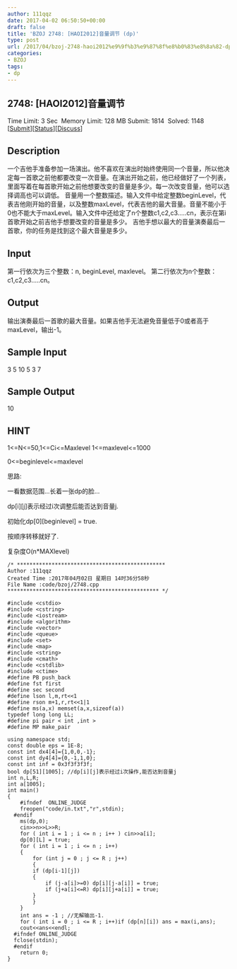 ```yaml
---
author: 111qqz
date: 2017-04-02 06:50:50+00:00
draft: false
title: 'BZOJ 2748: [HAOI2012]音量调节 (dp)'
type: post
url: /2017/04/bzoj-2748-haoi2012%e9%9f%b3%e9%87%8f%e8%b0%83%e8%8a%82-dp/
categories:
- BZOJ
tags:
- dp
---
```





## 2748: [HAOI2012]音量调节


Time Limit: 3 Sec  Memory Limit: 128 MB
Submit: 1814  Solved: 1148
[[Submit](http://www.lydsy.com/JudgeOnline/submitpage.php?id=2748)][[Status](http://www.lydsy.com/JudgeOnline/problemstatus.php?id=2748)][[Discuss](http://www.lydsy.com/JudgeOnline/bbs.php?id=2748)]


## Description






一个吉他手准备参加一场演出。他不喜欢在演出时始终使用同一个音量，所以他决定每一首歌之前他都要改变一次音量。在演出开始之前，他已经做好了一个列表，里面写着在每首歌开始之前他想要改变的音量是多少。每一次改变音量，他可以选择调高也可以调低。
音量用一个整数描述。输入文件中给定整数beginLevel，代表吉他刚开始的音量，以及整数maxLevel，代表吉他的最大音量。音量不能小于0也不能大于maxLevel。输入文件中还给定了n个整数c1,c2,c3…..cn，表示在第i首歌开始之前吉他手想要改变的音量是多少。
吉他手想以最大的音量演奏最后一首歌，你的任务是找到这个最大音量是多少。






## Input






第一行依次为三个整数：n, beginLevel, maxlevel。
第二行依次为n个整数：c1,c2,c3…..cn。






## Output






输出演奏最后一首歌的最大音量。如果吉他手无法避免音量低于0或者高于maxLevel，输出-1。







## Sample Input




3 5 10
5 3 7




## Sample Output




10




## HINT







1<=N<=50,1<=Ci<=Maxlevel 1<=maxlevel<=1000

0<=beginlevel<=maxlevel













思路:




一看数据范围...长着一张dp的脸...




dp[i][j]表示经过i次调整后能否达到音量j.




初始化dp[0][beginlevel] = true.




按顺序转移就好了.




复杂度O(n*MAXlevel)






    
    /* ***********************************************
    Author :111qqz
    Created Time :2017年04月02日 星期日 14时36分58秒
    File Name :code/bzoj/2748.cpp
    ************************************************ */
    
    #include <cstdio>
    #include <cstring>
    #include <iostream>
    #include <algorithm>
    #include <vector>
    #include <queue>
    #include <set>
    #include <map>
    #include <string>
    #include <cmath>
    #include <cstdlib>
    #include <ctime>
    #define PB push_back
    #define fst first
    #define sec second
    #define lson l,m,rt<<1
    #define rson m+1,r,rt<<1|1
    #define ms(a,x) memset(a,x,sizeof(a))
    typedef long long LL;
    #define pi pair < int ,int >
    #define MP make_pair
    
    using namespace std;
    const double eps = 1E-8;
    const int dx4[4]={1,0,0,-1};
    const int dy4[4]={0,-1,1,0};
    const int inf = 0x3f3f3f3f;
    bool dp[51][1005]; //dp[i][j]表示经过i次操作,能否达到音量j
    int n,L,R;
    int a[1005];
    int main()
    {
    	#ifndef  ONLINE_JUDGE 
    	freopen("code/in.txt","r",stdin);
      #endif
    	ms(dp,0);
    	cin>>n>>L>>R;
    	for ( int i = 1 ; i <= n ; i++ ) cin>>a[i];
    	dp[0][L] = true;
    	for ( int i = 1 ; i <= n ; i++)
    	{
    	    for (int j = 0 ; j <= R ; j++)
    	    {
    		if (dp[i-1][j])
    		{
    		    if (j-a[i]>=0) dp[i][j-a[i]] = true;
    		    if (j+a[i]<=R) dp[i][j+a[i]] = true;
    		}
    	    }
    	}
    	int ans = -1 ; //无解输出-1.
    	for ( int i = 0 ; i <= R ; i++)if (dp[n][i]) ans = max(i,ans);
    	cout<<ans<<endl;
      #ifndef ONLINE_JUDGE  
      fclose(stdin);
      #endif
        return 0;
    }
    








